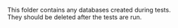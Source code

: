 This folder contains any databases created during tests.  
They should be deleted after the tests are run.